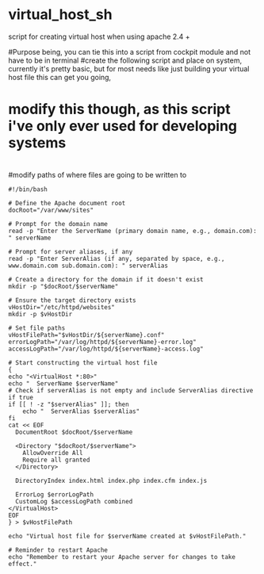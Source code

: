 # virtual_host_sh
script for creating virtual host when using apache 2.4 +

#Purpose being, you can tie this into a script from cockpit module and not have to be in terminal
#create the following script and place on system, currently it's pretty basic, but for most needs like just building your virtual host file this can get you going, 
# modify this though, as this script i've only ever used for developing systems 
#

#modify paths of where files are going to be written to 
```
#!/bin/bash

# Define the Apache document root
docRoot="/var/www/sites"

# Prompt for the domain name
read -p "Enter the ServerName (primary domain name, e.g., domain.com): " serverName

# Prompt for server aliases, if any
read -p "Enter ServerAlias (if any, separated by space, e.g., www.domain.com sub.domain.com): " serverAlias

# Create a directory for the domain if it doesn't exist
mkdir -p "$docRoot/$serverName"

# Ensure the target directory exists
vHostDir="/etc/httpd/websites"
mkdir -p $vHostDir

# Set file paths
vHostFilePath="$vHostDir/${serverName}.conf"
errorLogPath="/var/log/httpd/${serverName}-error.log"
accessLogPath="/var/log/httpd/${serverName}-access.log"

# Start constructing the virtual host file
{
echo "<VirtualHost *:80>"
echo "  ServerName $serverName"
# Check if serverAlias is not empty and include ServerAlias directive if true
if [[ ! -z "$serverAlias" ]]; then
    echo "  ServerAlias $serverAlias"
fi
cat << EOF
  DocumentRoot $docRoot/$serverName

  <Directory "$docRoot/$serverName">
    AllowOverride All
    Require all granted
  </Directory>

  DirectoryIndex index.html index.php index.cfm index.js 

  ErrorLog $errorLogPath
  CustomLog $accessLogPath combined
</VirtualHost>
EOF
} > $vHostFilePath

echo "Virtual host file for $serverName created at $vHostFilePath."

# Reminder to restart Apache
echo "Remember to restart your Apache server for changes to take effect."
````
